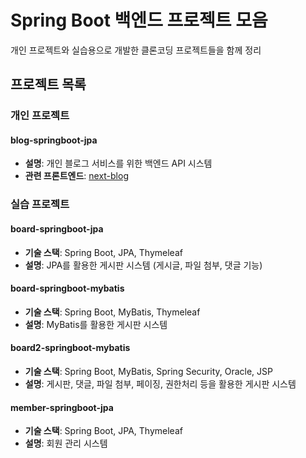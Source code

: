 # Spring Boot 백엔드 프로젝트 모음

개인 프로젝트와 실습용으로 개발한 클론코딩  프로젝트들을 함께 정리

## 프로젝트 목록

### 개인 프로젝트

#### blog-springboot-jpa

-   **설명**: 개인 블로그 서비스를 위한 백엔드 API 시스템
-   **관련 프론트엔드**: [next-blog](https://github.com/yhs-2551/react-next/tree/main/next-blog)

### 실습 프로젝트

#### board-springboot-jpa

-   **기술 스택**: Spring Boot, JPA, Thymeleaf
-   **설명**: JPA를 활용한 게시판 시스템 (게시글, 파일 첨부, 댓글 기능)

#### board-springboot-mybatis

-   **기술 스택**: Spring Boot, MyBatis, Thymeleaf
-   **설명**: MyBatis를 활용한 게시판 시스템

#### board2-springboot-mybatis

-   **기술 스택**: Spring Boot, MyBatis, Spring Security, Oracle, JSP
-   **설명**: 게시판, 댓글, 파일 첨부, 페이징, 권한처리 등을 활용한 게시판 시스템

#### member-springboot-jpa

-   **기술 스택**: Spring Boot, JPA, Thymeleaf
-   **설명**: 회원 관리 시스템
